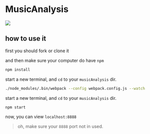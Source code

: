 # MusicAnalysis

![](musicAnalysis.git)

## how to use it

first you should fork or clone it

and then make sure your computer do have `npm`

```bash
npm install
```

start a new terminal, and `cd` to your `musicAnalysis` dir.

```bash
./node_modules/.bin/webpack --config webpack.config.js --watch
```

start a new terminal, and `cd` to your `musicAnalysis` dir.

```bash
npm start
```

now, you can view `localhost:8888`

> oh, make sure your `8888` port not in used.
